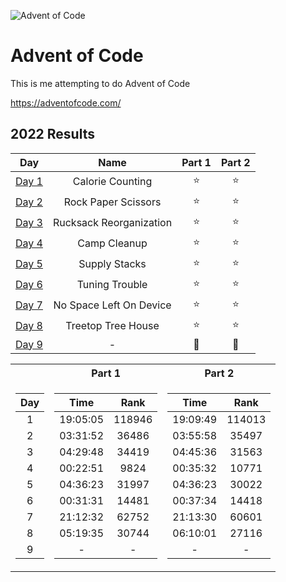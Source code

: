 ![Advent of Code](https://blog.pythondiscord.com/content/images/size/w1000/2021/03/AoC_banner.png)

# Advent of Code

This is me attempting to do Advent of Code

https://adventofcode.com/

## **2022 Results**

|                   **Day**                    |        **Name**         | **Part 1** | **Part 2** |
| :------------------------------------------: | :---------------------: | :--------: | :--------: |
| [Day 1](https://adventofcode.com/2022/day/1) |    Calorie Counting     |     ⭐     |     ⭐     |
| [Day 2](https://adventofcode.com/2022/day/2) |   Rock Paper Scissors   |     ⭐     |     ⭐     |
| [Day 3](https://adventofcode.com/2022/day/3) | Rucksack Reorganization |     ⭐     |     ⭐     |
| [Day 4](https://adventofcode.com/2022/day/4) |      Camp Cleanup       |     ⭐     |     ⭐     |
| [Day 5](https://adventofcode.com/2022/day/5) |      Supply Stacks      |     ⭐     |     ⭐     |
| [Day 6](https://adventofcode.com/2022/day/6) |     Tuning Trouble      |     ⭐     |     ⭐     |
| [Day 7](https://adventofcode.com/2022/day/7) | No Space Left On Device |     ⭐     |     ⭐     |
| [Day 8](https://adventofcode.com/2022/day/8) |   Treetop Tree House    |     ⭐     |     ⭐     |
| [Day 9](https://adventofcode.com/2022/day/9) |            -            |     🧊     |     🧊     |

<table>
    <tr>
        <th style="text-align:center"></th>
        <th style="text-align:center">Part 1</th>
        <th style="text-align:center">Part 2</th>
    </tr>
    <tr>
<td>

| Day |
| :-: |
|  1  |
|  2  |
|  3  |
|  4  |
|  5  |
|  6  |
|  7  |
|  8  |
|  9  |

</td>
<td>

|   Time   |  Rank  |
| :------: | :----: |
| 19:05:05 | 118946 |
| 03:31:52 | 36486  |
| 04:29:48 | 34419  |
| 00:22:51 |  9824  |
| 04:36:23 | 31997  |
| 00:31:31 | 14481  |
| 21:12:32 | 62752  |
| 05:19:35 | 30744  |
|    -     |   -    |

</td>
<td>

|   Time   |  Rank  |
| :------: | :----: |
| 19:09:49 | 114013 |
| 03:55:58 | 35497  |
| 04:45:36 | 31563  |
| 00:35:32 | 10771  |
| 04:36:23 | 30022  |
| 00:37:34 | 14418  |
| 21:13:30 | 60601  |
| 06:10:01 | 27116  |
|    -     |   -    |

</td>
</tr> </table>
